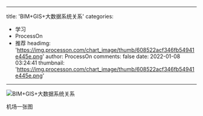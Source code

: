 
---
title: 'BIM+GIS+大数据系统关系'
categories: 
 - 学习
 - ProcessOn
 - 推荐
headimg: 'https://img.processon.com/chart_image/thumb/608522acf346fb54941e445e.png'
author: ProcessOn
comments: false
date: 2022-01-08 03:24:41
thumbnail: 'https://img.processon.com/chart_image/thumb/608522acf346fb54941e445e.png'
---

<div>   
<img class="thumb" alt="BIM+GIS+大数据系统关系" src="https://img.processon.com/chart_image/thumb/608522acf346fb54941e445e.png" referrerpolicy="no-referrer">
<p>机场一张图</p>  
</div>
            
